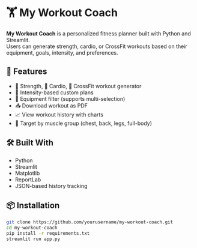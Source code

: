 # 🏋️ My Workout Coach

**My Workout Coach** is a personalized fitness planner built with Python and Streamlit.  
Users can generate strength, cardio, or CrossFit workouts based on their equipment, goals, intensity, and preferences.

## 🚀 Features

- 💪 Strength, 🏃 Cardio, 🧨 CrossFit workout generator
- 🧠 Intensity-based custom plans
- 🧰 Equipment filter (supports multi-selection)
- 📥 Download workout as PDF
- 📈 View workout history with charts
- 🎯 Target by muscle group (chest, back, legs, full-body)

## 🛠️ Built With
- Python
- Streamlit
- Matplotlib
- ReportLab
- JSON-based history tracking

## 📦 Installation

```bash
git clone https://github.com/yourusername/my-workout-coach.git
cd my-workout-coach
pip install -r requirements.txt
streamlit run app.py
